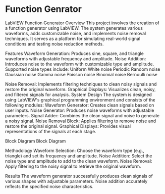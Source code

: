 # Function Genrator
LabVIEW Function Generator
Overview
This project involves the creation of a function generator using LabVIEW. The system generates various waveforms, adds customizable noise, and implements noise removal techniques. It serves as a platform for simulating real-world signal conditions and testing noise reduction methods.

Features
Waveform Generation: Produces sine, square, and triangle waveforms with adjustable frequency and amplitude.
Noise Addition: Introduces noise to the waveform with customizable type and amplitude. Supported noise types include:
Uniform White noise
Periodic Random noise
Gaussian noise
Gamma noise
Poisson noise
Binomial noise
Bernoulli noise

Noise Removal: Implements filtering techniques to clean noisy signals and restore the original waveform.
Graphical Displays: Visualizes clean, noisy, and filtered signals for analysis.
System Design
The system is designed using LabVIEW's graphical programming environment and consists of the following modules:
Waveform Generator: Creates clean signals based on user inputs.
Noise Generator: Produces noise waveforms with adjustable parameters.
Signal Adder: Combines the clean signal and noise to generate a noisy signal.
Noise Removal Block: Applies filtering to remove noise and restore the original signal.
Graphical Displays: Provides visual representations of the signals at each stage.

Block Diagram
Block Diagram

Methodology
Waveform Selection: Choose the waveform type (e.g., triangle) and set its frequency and amplitude.
Noise Addition: Select the noise type and amplitude to add to the clean waveform.
Noise Removal: Apply filtering to the noisy signal to retrieve the original waveform.

Results
The waveform generator successfully produces clean signals of various shapes with adjustable parameters.
Noise addition accurately reflects the specified noise characteristics.
